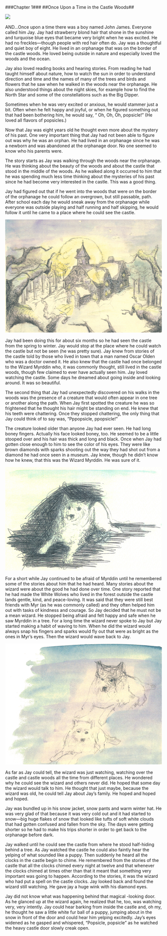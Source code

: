 ###Chapter 1###
##Once Upon a Time in the Castle Woods##

<div class="pagebreak"></div>

![](illustrations/wizard-in-tree.jpg)

AND…Once upon a time there was a boy named John James. Everyone called him Jay. Jay had strawberry blond hair that shone in the sunshine and turquoise blue eyes that became very bright when he was excited. He had no freckles—though people with red hair often do. Jay was a thoughtful and quiet boy of eight. He lived in an orphanage that was on the border of the castle woods. He loved being outside in nature and especially loved the woods and the ocean.

Jay also loved reading books and hearing stories. From reading he had taught himself about nature, how to watch the sun in order to understand direction and time and the names of many of the trees and birds and flowers that he saw when he walked in the woods near the orphanage. He also understood things about the night skies, for example how to find the North Star and some of the constellations such as the Big Dipper.

Sometimes when he was very excited or anxious, he would stammer just a bit. Often when he felt happy and joyful, or when he figured something out that had been bothering him, he would say, “ Oh, Oh, Oh, popsicle!” (He loved all flavors of popsicles.)

Now that Jay was eight years old he thought even more about the mystery of his past. One very important thing that Jay had not been able to figure out was why he was an orphan. He had lived in an orphanage since he was a newborn and was abandoned at the orphanage door. No one seemed to know who his parents were.

The story starts as Jay was walking through the woods near the orphanage. He was thinking about the beauty of the woods and about the castle that stood in the middle of the woods. As he walked along it occurred to him that he was spending much less time thinking about the mysteries of his past since he had become very interested in the castle. This was a good thing.

Jay had figured out that if he went into the woods that were on the border of the orphanage he could follow an overgrown, but still passable, path. After school each day he would sneak away from the orphanage while everyone was outside playing and half running and half skipping, he would follow it until he came to a place where he could see the castle.

<div class="pagebreak"></div>

![](illustrations/castle-1.jpg)

Jay had been doing this for about six months so he had seen the castle from the spring to winter. Jay would stop at the place where he could watch the castle but not be seen (he was pretty sure). Jay knew from stories of the castle told by those who lived in town that a man named Oscar Olden who was a doctor owned it. He also knew that the castle had once belonged to the Wizard Myrddin who, it was commonly thought, still lived in the castle woods, though few claimed to ever have actually seen him. Jay loved watching the castle. Some days he dreamed about going inside and looking around. It was so beautiful.

The second thing that Jay had unexpectedly discovered on his walks in the woods was the presence of a creature that would often appear in one tree or another along the path. When Jay first spotted the creature he was so frightened that he thought his hair might be standing on end. He knew that his teeth were chattering. Once they stopped chattering, the only thing that Jay could think of to say was, “Pppopsicle, ppopsicle!"

The creature looked older than anyone Jay had ever seen. He had long boney fingers. Actually his face looked boney, too. He seemed to be a little stooped over and his hair was thick and long and black. Once when Jay had gotten close enough to him to see the color of his eyes. They were like brown diamonds with sparks shooting out the way they had shot out from a diamond he had once seen in a museum. Jay knew, though he didn’t know how he knew, that this was the Wizard Myrddin. He was sure of it.

![](illustrations/sitting-wolf.jpg)

For a short while Jay continued to be afraid of Myrddin until he remembered some of the stories about him that he had heard. Many stories about the wizard were about the good he had done over time. One story reported that he had made the White Wolves who lived in the forest outside the castle lands gentle, kind, and peace-loving. It was said that they were still best friends with Myr (as he was commonly called) and they often helped him out with tasks of kindness and courage. So Jay decided that he must not be a mean wizard. He stopped being afraid and felt happy and safe when he saw Myrddin in a tree. For a long time the wizard never spoke to Jay but Jay started making a habit of waving to him. When he did the wizard would always snap his fingers and sparks would fly out that were as bright as the ones in Myr’s eyes. Then the wizard would wave back to Jay.

![](illustrations/sitting-wolf-2.jpg)

As far as Jay could tell, the wizard was just watching, watching over the castle and castle woods all the time from different places. He wondered why he could see the wizard and others never did. He hoped that some day the wizard would talk to him. He thought that just maybe, because the wizard was old, he could tell Jay about Jay’s family. He hoped and hoped and hoped.

Jay was bundled up in his snow jacket, snow pants and warm winter hat. He was very glad of that because it was very cold out and it had started to snow—big huge flakes of snow that looked like tufts of soft white clouds that had gotten confused and fallen from the sky. The days were getting shorter so he had to make his trips shorter in order to get back to the orphanage before dark.

Jay walked until he could see the castle from where he stood half-hiding behind a tree. As Jay watched the castle he could also faintly hear the yelping of what sounded like a puppy. Then suddenly he heard all the clocks in the castle begin to chime. He remembered from the stories of the castle that all the clocks chimed every night at twelve and that whenever the clocks chimed at times other than that it meant that something very important was going to happen. According to the stories, it was the wizard who had put a spell on the castle clocks. Jay looked back and found the wizard still watching. He gave jay a huge wink with his diamond eyes.

Jay did not know what was happening behind that magical -looking door. As he glanced up at the wizard again, he realized that he, too, was watching very, very intently. Jay could hear barking from inside the castle and, oh my, he thought he saw a little white fur ball of a puppy, jumping about in the snow in front of the door and could hear him yelping excitedly. Jay’s eyes widened as he gasped and whispered, “Popsicle, popsicle” as he watched the heavy castle door slowly creak open.
